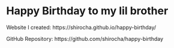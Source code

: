 # Happy Birthday to my lil brother

<p>Website I created: https://shirocha.github.io/happy-birthday/
<p>GitHub Repository: https://github.com/shirocha/happy-birthday
